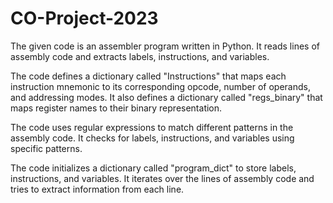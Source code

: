 # CO-Project-2023

The given code is an assembler program written in Python. It reads lines of assembly code and extracts labels, instructions, and variables.

The code defines a dictionary called "Instructions" that maps each instruction mnemonic to its corresponding opcode, number of operands, and addressing modes. It also defines a dictionary called "regs_binary" that maps register names to their binary representation.

The code uses regular expressions to match different patterns in the assembly code. It checks for labels, instructions, and variables using specific patterns.

The code initializes a dictionary called "program_dict" to store labels, instructions, and variables. It iterates over the lines of assembly code and tries to extract information from each line.
